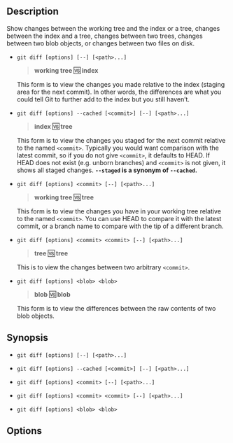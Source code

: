 ## Description

Show changes between the working tree and the index or a tree, changes between the index and a tree, changes between two trees, changes between two blob objects, or changes between two files on disk.

- `git diff [options] [--] [<path>...]`

    > **working tree :vs: index**

    This form is to view the changes you made relative to the index (staging area for the next commit). In other words, the differences are what you could tell Git to further add to the index but you still haven’t.

- `git diff [options] --cached [<commit>] [--] [<path>...]`

    > **index :vs: tree**

    This form is to view the changes you staged for the next commit relative to the named `<commit>`. Typically you would want comparison with the latest commit, so if you do not give `<commit>`, it defaults to HEAD. If HEAD does not exist (e.g. unborn branches) and `<commit>` is not given, it shows all staged changes. **`--staged` is a synonym of `--cached`.**

- `git diff [options] <commit> [--] [<path>...]`

    > **working tree :vs: tree**

    This form is to view the changes you have in your working tree relative to the named `<commit>`. You can use HEAD to compare it with the latest commit, or a branch name to compare with the tip of a different branch.

- `git diff [options] <commit> <commit> [--] [<path>...]`

    > **tree :vs: tree**

    This is to view the changes between two arbitrary `<commit>`.

- `git diff [options] <blob> <blob>`

    > **blob :vs: blob**

    This form is to view the differences between the raw contents of two blob objects.

## Synopsis

- `git diff [options] [--] [<path>...]`

- `git diff [options] --cached [<commit>] [--] [<path>...]`

- `git diff [options] <commit> [--] [<path>...]`

- `git diff [options] <commit> <commit> [--] [<path>...]`

- `git diff [options] <blob> <blob>`

## Options


